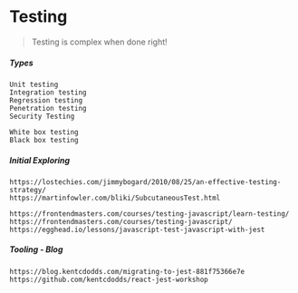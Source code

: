 # Testing

> Testing is complex when done right!

##### Types

```
Unit testing
Integration testing
Regression testing
Penetration testing
Security Testing

White box testing
Black box testing
```

##### Initial Exploring

```
https://lostechies.com/jimmybogard/2010/08/25/an-effective-testing-strategy/
https://martinfowler.com/bliki/SubcutaneousTest.html

https://frontendmasters.com/courses/testing-javascript/learn-testing/
https://frontendmasters.com/courses/testing-javascript/
https://egghead.io/lessons/javascript-test-javascript-with-jest
```

##### Tooling - Blog

```
https://blog.kentcdodds.com/migrating-to-jest-881f75366e7e
https://github.com/kentcdodds/react-jest-workshop
```




